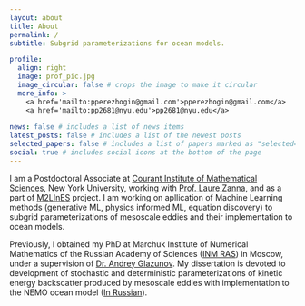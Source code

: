 ```yaml
---
layout: about
title: About
permalink: /
subtitle: Subgrid parameterizations for ocean models.

profile:
  align: right
  image: prof_pic.jpg
  image_circular: false # crops the image to make it circular
  more_info: >
    <a href='mailto:pperezhogin@gmail.com'>pperezhogin@gmail.com</a>
    <a href='mailto:pp2681@nyu.edu'>pp2681@nyu.edu</a>
    
news: false # includes a list of news items
latest_posts: false # includes a list of the newest posts
selected_papers: false # includes a list of papers marked as "selected={true}"
social: true # includes social icons at the bottom of the page
---
```


I am a Postdoctoral Associate at [Courant Institute of Mathematical Sciences](https://cims.nyu.edu/), New York University, working with [Prof. Laure Zanna](https://laurezanna.github.io/), and as a part of [M2LInES](https://m2lines.github.io/) project. I am working on apllication of Machine Learning methods (generative ML, physics informed ML, equation discovery) to subgrid parameterizations of mesoscale eddies and their implementation to ocean models.

Previously, I obtained my PhD at Marchuk Institute of Numerical Mathematics of the Russian Academy of Sciences ([INM RAS](https://www.inm.ras.ru/en/)) in Moscow, under a supervision of [Dr. Andrey Glazunov](http://old.inm.ras.ru/persons/gav.htm). My dissertation is devoted to development of stochastic and deterministic parameterizations of kinetic energy backscatter produced by mesoscale eddies with implementation to the NEMO ocean model ([In Russian](https://keldysh.ru/council/3/D00202403/perezhogin_pa_diss.pdf)).
